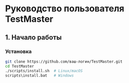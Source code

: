 # Руководство пользователя TestMaster

## 1. Начало работы
### Установка
```bash
git clone https://github.com/ваш-логин/TestMaster.git
cd TestMaster
./scripts/install.sh  # Linux/macOS
scripts\install.bat   # Windows
